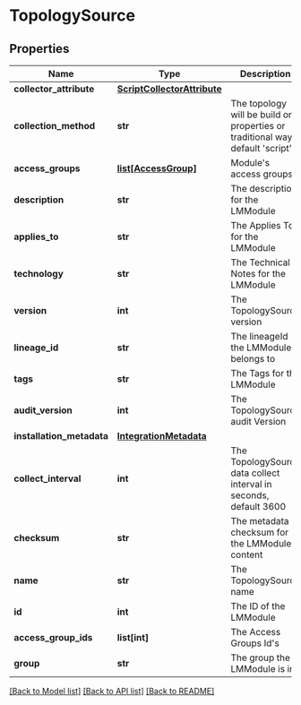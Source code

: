 # TopologySource

## Properties
Name | Type | Description | Notes
------------ | ------------- | ------------- | -------------
**collector_attribute** | [**ScriptCollectorAttribute**](ScriptCollectorAttribute.md) |  | 
**collection_method** | **str** | The topology will be build on properties or traditional way, default &#x27;script&#x27; | 
**access_groups** | [**list[AccessGroup]**](AccessGroup.md) | Module&#x27;s access groups | [optional] 
**description** | **str** | The description for the LMModule | [optional] 
**applies_to** | **str** | The Applies To for the LMModule | [optional] 
**technology** | **str** | The Technical Notes for the LMModule | [optional] 
**version** | **int** | The TopologySource version | [optional] 
**lineage_id** | **str** | The lineageId the LMModule belongs to | [optional] 
**tags** | **str** | The Tags for the LMModule | [optional] 
**audit_version** | **int** | The TopologySource audit Version | [optional] 
**installation_metadata** | [**IntegrationMetadata**](IntegrationMetadata.md) |  | [optional] 
**collect_interval** | **int** | The TopologySource data collect interval in seconds, default 3600 | [optional] 
**checksum** | **str** | The metadata checksum for the LMModule content | [optional] 
**name** | **str** | The TopologySource name | 
**id** | **int** | The ID of the LMModule | [optional] 
**access_group_ids** | **list[int]** | The Access Groups Id&#x27;s | [optional] 
**group** | **str** | The group the LMModule is in | [optional] 

[[Back to Model list]](../README.md#documentation-for-models) [[Back to API list]](../README.md#documentation-for-api-endpoints) [[Back to README]](../README.md)

